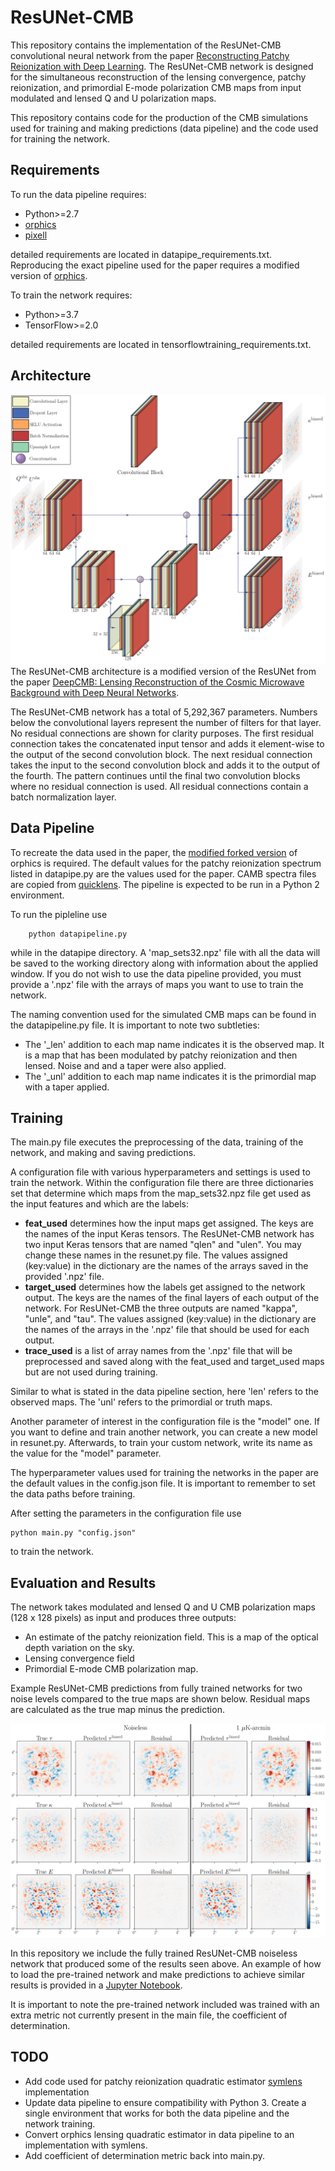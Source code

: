 # ResUNet-CMB
This repository contains the implementation of the ResUNet-CMB convolutional neural network from the paper [Reconstructing Patchy Reionization with Deep Learning](https://arxiv.org/). The ResUNet-CMB network is designed for the simultaneous reconstruction of the lensing convergence, patchy reionization, and primordial E-mode polarization CMB maps from input modulated and lensed Q and U polarization maps.

This repository contains code for the production of the CMB simulations used for training and making predictions (data pipeline) and the code used for training the network.

## Requirements
To run the data pipeline requires:
* Python>=2.7
* [orphics](https://github.com/msyriac/orphics)
* [pixell](https://github.com/simonsobs/pixell)

detailed requirements are located in datapipe_requirements.txt. Reproducing the exact pipeline used for the paper requires a modified version of [orphics](https://github.com/EEmGuzman/orphics).

To train the network requires:
* Python>=3.7
* TensorFlow>=2.0

detailed requirements are located in tensorflowtraining_requirements.txt.

## Architecture
![](/images/ResUNet-CMB_arch.png?raw=true)
The ResUNet-CMB architecture is a modified version of the ResUNet from the paper [DeepCMB: Lensing Reconstruction of the Cosmic Microwave Background with Deep Neural Networks](https://arxiv.org/abs/1810.01483).

The ResUNet-CMB network has a total of 5,292,367 parameters. Numbers below the convolutional layers represent the number of filters for that layer. No residual connections are shown for clarity purposes. The first residual connection takes the concatenated input tensor and adds it element-wise to the output of the second convolution block. The next residual connection takes the input to the second convolution block and adds it to the output of the fourth. The pattern continues until the final two convolution blocks where no residual connection is used. All residual connections contain a batch normalization layer.

## Data Pipeline
To recreate the data used in the paper, the [modified forked version](https://github.com/EEmGuzman/orphics) of orphics is required. The default values for the patchy reionization spectrum listed in datapipe.py are the values used for the paper. CAMB spectra files are copied from [quicklens](https://github.com/dhanson/quicklens). The pipeline is expected to be run in a Python 2 environment. 

To run the pipleline use

        python datapipeline.py
while in the datapipe directory. A 'map_sets32.npz' file with all the data will be saved to the working directory along with information about the applied window. If you do not wish to use the data pipeline provided, you must provide a '.npz' file with the arrays of maps you want to use to train the network.

The naming convention used for the simulated CMB maps can be found in the datapipeline.py file. It is important to note two subtleties:
- The '_len' addition to each map name indicates it is the observed map. It is a map that has been modulated by patchy reionization and then lensed. Noise and and a taper were also applied.
- The '_unl' addition to each map name indicates it is the primordial map with a taper applied.

## Training
The main.py file executes the preprocessing of the data, training of the network, and making and saving predictions.

A configuration file with various hyperparameters and settings is used to train the network. Within the configuration file there are three dictionaries set that determine which maps from the map_sets32.npz file get used as the input features and which are the labels:
- __feat_used__ determines how the input maps get assigned. The keys are the names of the input Keras tensors. The ResUNet-CMB network has two input Keras tensors that are named "qlen" and "ulen". You may change these names in the resunet.py file. The values assigned (key:value) in the dictionary are the names of the arrays saved in the provided '.npz' file.
- __target_used__ determines how the labels get assigned to the network output. The keys are the names of the final layers of each output of the network. For ResUNet-CMB the three outputs are named "kappa", "unle", and "tau". The values assigned (key:value) in the dictionary are the names of the arrays in the '.npz' file that should be used for each output.
- __trace_used__ is a list of array names from the '.npz' file that will be preprocessed and saved along with the feat_used and target_used maps but are not used during training.

Similar to what is stated in the data pipeline section, here 'len' refers to the observed maps. The 'unl' refers to the primordial or truth maps.

Another parameter of interest in the configuration file is the "model" one. If you want to define and train another network, you can create a new model in resunet.py. Afterwards, to train your custom network, write its name as the value for the "model" parameter.

The hyperparameter values used for training the networks in the paper are the default values in the config.json file. It is important to remember to set the data paths before training.

After setting the parameters in the configuration file use

    python main.py "config.json"

to train the network. 

## Evaluation and Results
The network takes modulated and lensed Q and U CMB polarization maps (128 x 128 pixels) as input and produces three outputs:
- An estimate of the patchy reionization field. This is a map of the optical depth variation on the sky.
- Lensing convergence field
- Primordial E-mode CMB polarization map.

Example ResUNet-CMB predictions from fully trained networks for two noise levels compared to the true maps are shown below. Residual maps are calculated as the true map minus the prediction.

![](/images/ResUNet-CMB_map_results.png?raw=true)

In this repository we include the fully trained ResUNet-CMB noiseless network that produced some of the results seen above. An example of how to load the pre-trained network and make predictions to achieve similar results is provided in a [Jupyter Notebook](https://github.com/EEmGuzman/resunetcmb/blob/master/trained_networks/example_evaluate_results.ipynb).

It is important to note the pre-trained network included was trained with an extra metric not currently present in the main file, the coefficient of determination.

## TODO
- Add code used for patchy reionization quadratic estimator [symlens](https://github.com/simonsobs/symlens) implementation
- Update data pipeline to ensure compatibility with Python 3. Create a single environment that works for both the data pipeline and the network training.
- Convert orphics lensing quadratic estimator in data pipeline to an implementation with symlens.
- Add coefficient of determination metric back into main.py.
